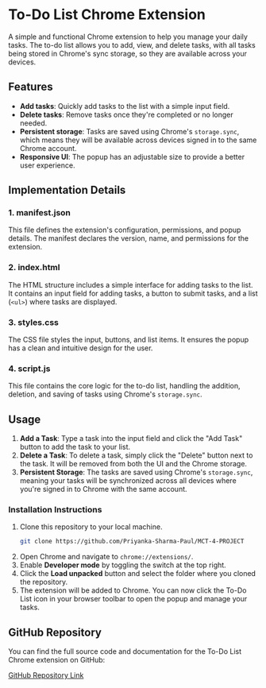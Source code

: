 
# To-Do List Chrome Extension

A simple and functional Chrome extension to help you manage your daily tasks. The to-do list allows you to add, view, and delete tasks, with all tasks being stored in Chrome's sync storage, so they are available across your devices.

## Features
- **Add tasks**: Quickly add tasks to the list with a simple input field.
- **Delete tasks**: Remove tasks once they're completed or no longer needed.
- **Persistent storage**: Tasks are saved using Chrome's `storage.sync`, which means they will be available across devices signed in to the same Chrome account.
- **Responsive UI**: The popup has an adjustable size to provide a better user experience.

## Implementation Details

### 1. **manifest.json**
This file defines the extension's configuration, permissions, and popup details. The manifest declares the version, name, and permissions for the extension.


### 2. **index.html**
The HTML structure includes a simple interface for adding tasks to the list. It contains an input field for adding tasks, a button to submit tasks, and a list (`<ul>`) where tasks are displayed.


### 3. **styles.css**
The CSS file styles the input, buttons, and list items. It ensures the popup has a clean and intuitive design for the user.


### 4. **script.js**
This file contains the core logic for the to-do list, handling the addition, deletion, and saving of tasks using Chrome's `storage.sync`.

## Usage

1. **Add a Task**: Type a task into the input field and click the "Add Task" button to add the task to your list.
2. **Delete a Task**: To delete a task, simply click the "Delete" button next to the task. It will be removed from both the UI and the Chrome storage.
3. **Persistent Storage**: The tasks are saved using Chrome's `storage.sync`, meaning your tasks will be synchronized across all devices where you're signed in to Chrome with the same account.

### Installation Instructions

1. Clone this repository to your local machine.
   ```bash
   git clone https://github.com/Priyanka-Sharma-Paul/MCT-4-PROJECT
   ```
2. Open Chrome and navigate to `chrome://extensions/`.
3. Enable **Developer mode** by toggling the switch at the top right.
4. Click the **Load unpacked** button and select the folder where you cloned the repository.
5. The extension will be added to Chrome. You can now click the To-Do List icon in your browser toolbar to open the popup and manage your tasks.

## GitHub Repository

You can find the full source code and documentation for the To-Do List Chrome extension on GitHub:

[GitHub Repository Link](https://github.com/Priyanka-Sharma-Paul/MCT-4-PROJECT)
